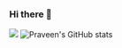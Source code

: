 ### Hi there 👋
![](https://komarev.com/ghpvc/?username=praveen12math&color=green)
![Praveen's GitHub stats](https://github-readme-stats.vercel.app/api?username=praveen12math&count_private=true)

<!--
**praveen12math/praveen12math** is a ✨ _special_ ✨ repository because its `README.md` (this file) appears on your GitHub profile.

Here are some ideas to get you started:

- 🔭 I’m currently working on ...
- 🌱 I’m currently learning ...
- 👯 I’m looking to collaborate on ...
- 🤔 I’m looking for help with ...
- 💬 Ask me about ...
- 📫 How to reach me: ...
- 😄 Pronouns: ...
- ⚡ Fun fact: ...
-->
